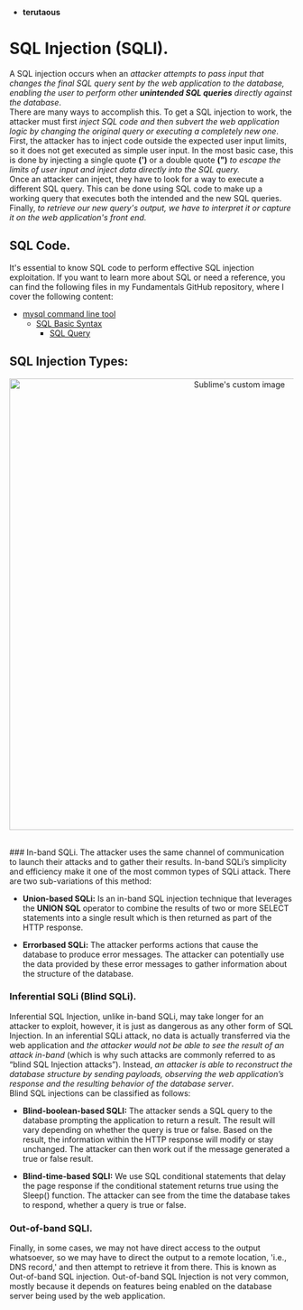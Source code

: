 - __terutaous__


# SQL Injection (SQLI).
A SQL injection occurs when an *attacker attempts to pass input that changes the final SQL query sent by the web application to the database, enabling the user to perform other **unintended SQL queries** directly against the database*.<br />
There are many ways to accomplish this. To get a SQL injection to work, the attacker must first *inject SQL code and then subvert the web application logic by changing the original query or executing a completely new one*.<br />
First, the attacker has to inject code outside the expected user input limits, so it does not get executed as simple user input. In the most basic case, this is done by injecting a single quote **(')** or a double quote **(")** *to escape the limits of user input and inject data directly into the SQL query.*<br />
Once an attacker can inject, they have to look for a way to execute a different SQL query. This can be done using SQL code to make up a working query that executes both the intended and the new SQL queries.<br/> 
Finally, *to retrieve our new query's output, we have to interpret it or capture it on the web application's front end.*<br />


## SQL Code.
It's essential to know SQL code to perform effective SQL injection exploitation. If you want to learn more about SQL or need a reference, you can find the following files in my Fundamentals GitHub repository, where I cover the following content:
- [mysql command line tool](https://github.com/alejandro-pentest/Fundamentals/tree/main/SQL%20Basics)
  - [SQL Basic Syntax](https://github.com/alejandro-pentest/Fundamentals/blob/main/SQL%20Basics/SQL%20Basic%20Syntax/Readme.md)
    - [SQL Query](https://github.com/alejandro-pentest/Fundamentals/blob/main/SQL%20Basics/SQL%20Basic%20Syntax/SQL%20Querys.md)

## SQL Injection Types:
<p align="center">
  <img src="https://github.com/alejandro-pentest/Hacking-Web/assets/161533623/b43c55cb-839c-4755-8002-ec348bea0e62" width="800" alt="Sublime's custom image"/>
</p>
<br />
### In-band SQLi.
The attacker uses the same channel of communication to launch their attacks and to gather their results. In-band SQLi’s simplicity and efficiency make it one of the most common types of SQLi attack. There are two sub-variations of this method:<br />

- __Union-based SQLi:__ Is an in-band SQL injection technique that leverages the **UNION SQL** operator to combine the results of two or more SELECT statements into a single result which is then returned as part of the HTTP response.<br>

- __Errorbased SQLi:__ The attacker performs actions that cause the database to produce error messages. The attacker can potentially use the data provided by these error messages to gather information about the structure of the database.<br />




### Inferential SQLi (Blind SQLi).
Inferential SQL Injection, unlike in-band SQLi, may take longer for an attacker to exploit, however, it is just as dangerous as any other form of SQL Injection. In an inferential SQLi attack, no data is actually transferred via the web application and *the attacker would not be able to see the result of an attack in-band* (which is why such attacks are commonly referred to as “blind SQL Injection attacks”). Instead, *an attacker is able to reconstruct the database structure by sending payloads, observing the web application’s response and the resulting behavior of the database server*.<br />
Blind SQL injections can be classified as follows:
- __Blind-boolean-based SQLI:__ The attacker sends a SQL query to the database prompting the application to return a result. The result will vary depending on whether the query is true or false. Based on the result, the information within the HTTP response will modify or stay unchanged. The attacker can then work out if the message generated a true or false result.

- __Blind-time-based SQLI:__ We use SQL conditional statements that delay the page response if the conditional statement returns true using the Sleep() function. The attacker can see from the time the database takes to respond, whether a query is true or false.

### Out-of-band SQLI.
Finally, in some cases, we may not have direct access to the output whatsoever, so we may have to direct the output to a remote location, 'i.e., DNS record,' and then attempt to retrieve it from there. This is known as Out-of-band SQL injection.
Out-of-band SQL Injection is not very common, mostly because it depends on features being enabled on the database server being used by the web application.





